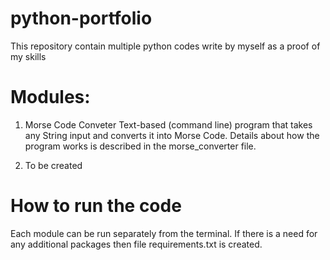 # python-portfolio
This repository contain multiple python codes write by myself as a proof of my skills

# Modules:
1. Morse Code Conveter
Text-based (command line) program that takes any String input and converts it into Morse Code. Details about how the program works is described in the morse_converter file. 

2. To be created



# How to run the code
Each module can be run separately from the terminal. If there is a need for any additional packages then file requirements.txt is created.